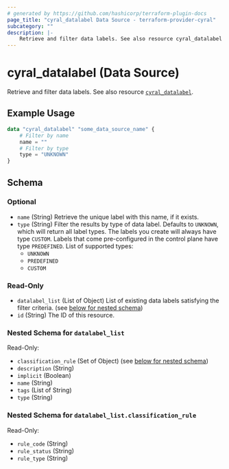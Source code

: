 ```yaml
---
# generated by https://github.com/hashicorp/terraform-plugin-docs
page_title: "cyral_datalabel Data Source - terraform-provider-cyral"
subcategory: ""
description: |-
    Retrieve and filter data labels. See also resource cyral_datalabel ../resources/datalabel.md.
---
```


# cyral_datalabel (Data Source)

Retrieve and filter data labels. See also resource [`cyral_datalabel`](../resources/datalabel.md).

## Example Usage

```terraform
data "cyral_datalabel" "some_data_source_name" {
    # Filter by name
    name = ""
    # Filter by type
    type = "UNKNOWN"
}
```

<!-- schema generated by tfplugindocs -->

## Schema

### Optional

-   `name` (String) Retrieve the unique label with this name, if it exists.
-   `type` (String) Filter the results by type of data label. Defaults to `UNKNOWN`, which will return all label types. The labels you create will always have type `CUSTOM`. Labels that come pre-configured in the control plane have type `PREDEFINED`. List of supported types:
    -   `UNKNOWN`
    -   `PREDEFINED`
    -   `CUSTOM`

### Read-Only

-   `datalabel_list` (List of Object) List of existing data labels satisfying the filter criteria. (see [below for nested schema](#nestedatt--datalabel_list))
-   `id` (String) The ID of this resource.

<a id="nestedatt--datalabel_list"></a>

### Nested Schema for `datalabel_list`

Read-Only:

-   `classification_rule` (Set of Object) (see [below for nested schema](#nestedobjatt--datalabel_list--classification_rule))
-   `description` (String)
-   `implicit` (Boolean)
-   `name` (String)
-   `tags` (List of String)
-   `type` (String)

<a id="nestedobjatt--datalabel_list--classification_rule"></a>

### Nested Schema for `datalabel_list.classification_rule`

Read-Only:

-   `rule_code` (String)
-   `rule_status` (String)
-   `rule_type` (String)

